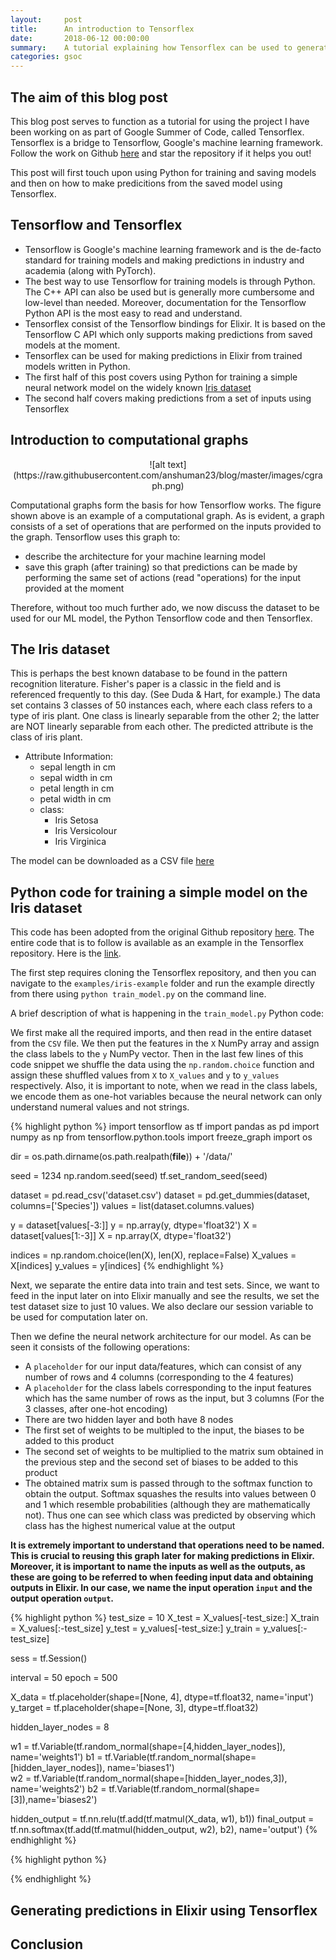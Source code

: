 ```yaml
---
layout:     post
title:      An introduction to Tensorflex
date:       2018-06-12 00:00:00
summary:    A tutorial explaining how Tensorflex can be used to generate predictions on saved Tensorflow graph models  
categories: gsoc
---
```


## The aim of this blog post

This blog post serves to function as a tutorial for using the project I have been working on as part of Google Summer of Code, called Tensorflex. Tensorflex is a bridge to Tensorflow, Google's machine learning framework. Follow the work on Github [here](https://github.com/anshuman23/tensorflex) and star the repository if it helps you out!

This post will first touch upon using Python for training and saving models and then on how to make predicitions from the saved model using Tensorflex. 

## Tensorflow and Tensorflex
- Tensorflow is Google's machine learning framework and is the de-facto standard for training models and making predictions in industry and academia (along with PyTorch). 
- The best way to use Tensorflow for training models is through Python. The C++ API can also be used but is generally more cumbersome and low-level than needed. Moreover, documentation for the Tensorflow Python API is the most easy to read and understand.
- Tensorflex consist of the Tensorflow bindings for Elixir. It is based on the Tensorflow C API which only supports making predictions from saved models at the moment.
- Tensorflex can be used for making predictions in Elixir from trained models written in Python.
- The first half of this post covers using Python for training a simple neural network model on the widely known [Iris dataset](https://archive.ics.uci.edu/ml/datasets/iris)
- The second half covers making predictions from a set of inputs using Tensorflex

## Introduction to computational graphs

<div style="text-align:center" markdown="1">
![alt text](https://raw.githubusercontent.com/anshuman23/blog/master/images/cgraph.png)
</div>

Computational graphs form the basis for how Tensorflow works. The figure shown above is an example of a computational graph. As is evident, a graph consists of a set of operations that are performed on the inputs provided to the graph. Tensorflow uses this graph to:
- describe the architecture for your machine learning model
- save this graph (after training) so that predictions can be made by performing the same set of actions (read "operations) for the input provided at the moment

Therefore, without too much further ado, we now discuss the dataset to be used for our ML model, the Python Tensorflow code and then Tensorflex.

## The Iris dataset
This is perhaps the best known database to be found in the pattern recognition literature. Fisher's paper is a classic in the field and is referenced frequently to this day. (See Duda & Hart, for example.) The data set contains 3 classes of 50 instances each, where each class refers to a type of iris plant. One class is linearly separable from the other 2; the latter are NOT linearly separable from each other. The predicted attribute is the class of iris plant. 

- Attribute Information:
  - sepal length in cm 
  - sepal width in cm 
  - petal length in cm 
  - petal width in cm 
  - class: 
    - Iris Setosa 
    - Iris Versicolour 
    - Iris Virginica
    
The model can be downloaded as a CSV file [here](https://github.com/anshuman23/tensorflex/blob/master/examples/iris-example/dataset.csv) 

## Python code for training a simple model on the Iris dataset

This code has been adopted from the original Github repository [here](https://github.com/EdoVaira/Iris-Neural-Network). The entire code that is to follow is available as an example in the Tensorflex repository. Here is the [link](https://github.com/anshuman23/tensorflex/tree/master/examples/iris-example). 

The first step requires cloning the Tensorflex repository, and then you can navigate to the `examples/iris-example` folder and run the example directly from there using `python train_model.py` on the command line.


A brief description of what is happening in the `train_model.py` Python code:


We first make all the required imports, and then read in the entire dataset from the `CSV` file. We then put the features in the `X` NumPy array and assign the class labels to the `y` NumPy vector. Then in the last few lines of this code snippet we shuffle the data using the `np.random.choice` function and assign these shuffled values from `X` to `X_values` and `y` to `y_values` respectively. Also, it is important to note, when we read in the class labels, we encode them as one-hot variables because the neural network can only understand numeral values and not strings.

{% highlight python %}
import tensorflow as tf
import pandas as pd
import numpy as np
from tensorflow.python.tools import freeze_graph
import os

dir = os.path.dirname(os.path.realpath(__file__)) + '/data/'

seed = 1234
np.random.seed(seed)
tf.set_random_seed(seed)

dataset = pd.read_csv('dataset.csv')
dataset = pd.get_dummies(dataset, columns=['Species']) 
values = list(dataset.columns.values)

y = dataset[values[-3:]]
y = np.array(y, dtype='float32')
X = dataset[values[1:-3]]
X = np.array(X, dtype='float32')

indices = np.random.choice(len(X), len(X), replace=False)
X_values = X[indices]
y_values = y[indices]
{% endhighlight %}

Next, we separate the entire data into train and test sets. Since, we want to feed in the input later on into Elixir manually and see the results, we set the test dataset size to just 10 values. We also declare our session variable to be used for computation later on.

Then we define the neural network architecture for our model. As can be seen it consists of the following operations:
- A `placeholder` for our input data/features, which can consist of any number of rows and 4 columns (corresponding to the 4 features)
- A `placeholder` for the class labels corresponding to the input features which has the same number of rows as the input, but 3 columns (For the 3 classes, after one-hot encoding)
- There are two hidden layer and both have 8 nodes
- The first set of weights to be multipled to the input, the biases to be added to this product
- The second set of weights to be multiplied to the matrix sum obtained in the previous step and the second set of biases to be added to this product
- The obtained matrix sum is passed through to the softmax function to obtain the output. Softmax squashes the results into values between 0 and 1 which resemble probabilities (although they are mathematically not). Thus one can see which class was predicted by observing which class has the highest numerical value at the output

__It is extremely important to understand that operations need to be named. This is crucial to reusing this graph later for making predictions in Elixir. Moreover, it is important to name the inputs as well as the outputs, as these are going to be referred to when feeding input data and obtaining outputs in Elixir. In our case, we name the input operation `input` and the output operation `output`.__

{% highlight python %}
test_size = 10
X_test = X_values[-test_size:]
X_train = X_values[:-test_size]
y_test = y_values[-test_size:]
y_train = y_values[:-test_size]

sess = tf.Session()

interval = 50
epoch = 500

X_data = tf.placeholder(shape=[None, 4], dtype=tf.float32, name='input')
y_target = tf.placeholder(shape=[None, 3], dtype=tf.float32)

hidden_layer_nodes = 8

w1 = tf.Variable(tf.random_normal(shape=[4,hidden_layer_nodes]), name='weights1') 
b1 = tf.Variable(tf.random_normal(shape=[hidden_layer_nodes]), name='biases1')   
w2 = tf.Variable(tf.random_normal(shape=[hidden_layer_nodes,3]), name='weights2') 
b2 = tf.Variable(tf.random_normal(shape=[3]),name='biases2')


hidden_output = tf.nn.relu(tf.add(tf.matmul(X_data, w1), b1))
final_output = tf.nn.softmax(tf.add(tf.matmul(hidden_output, w2), b2), name='output')
{% endhighlight %}

{% highlight python %}

{% endhighlight %}

## Generating predictions in Elixir using Tensorflex

## Conclusion

